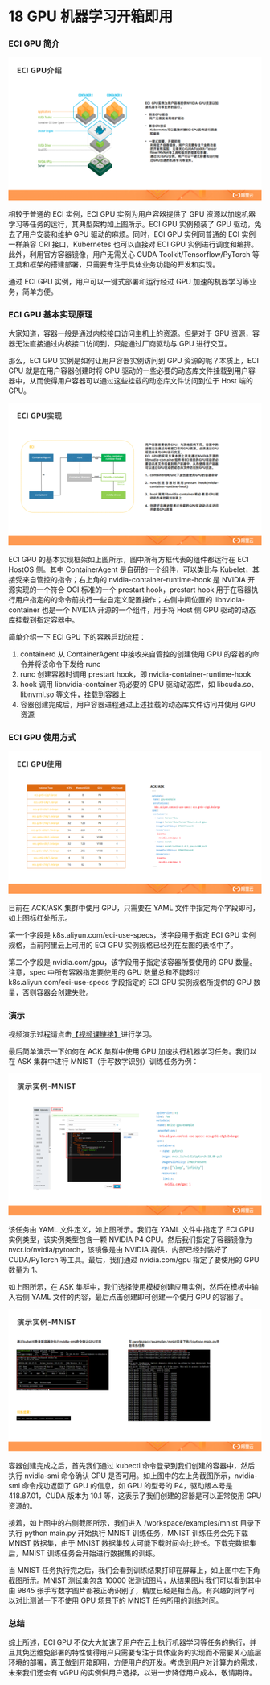 18 GPU 机器学习开箱即用
===============

### ECI GPU 简介

![image.png](assets/2020-09-27-030650.png)

相较于普通的 ECI 实例，ECI GPU 实例为用户容器提供了 GPU 资源以加速机器学习等任务的运行，其典型架构如上图所示。ECI GPU 实例预装了 GPU 驱动，免去了用户安装和维护 GPU 驱动的麻烦。同时，ECI GPU 实例同普通的 ECI 实例一样兼容 CRI 接口，Kubernetes 也可以直接对 ECI GPU 实例进行调度和编排。此外，利用官方容器镜像，用户无需关心 CUDA Toolkit/Tensorflow/PyTorch 等工具和框架的搭建部署，只需要专注于具体业务功能的开发和实现。

通过 ECI GPU 实例，用户可以一键式部署和运行经过 GPU 加速的机器学习等业务，简单方便。

### ECI GPU 基本实现原理

大家知道，容器一般是通过内核接口访问主机上的资源。但是对于 GPU 资源，容器无法直接通过内核接口访问到，只能通过厂商驱动与 GPU 进行交互。

那么，ECI GPU 实例是如何让用户容器实例访问到 GPU 资源的呢？本质上，ECI GPU 就是在用户容器创建时将 GPU 驱动的一些必要的动态库文件挂载到用户容器中，从而使得用户容器可以通过这些挂载的动态库文件访问到位于 Host 端的 GPU。

![image.png](assets/2020-09-27-030655.png)

ECI GPU 的基本实现框架如上图所示，图中所有方框代表的组件都运行在 ECI HostOS 侧。其中 ContainerAgent 是自研的一个组件，可以类比与 Kubelet，其接受来自管控的指令；右上角的 nvidia-container-runtime-hook 是 NVIDIA 开源实现的一个符合 OCI 标准的一个 prestart hook，prestart hook 用于在容器执行用户指定的的命令前执行一些自定义配置操作；右侧中间位置的 libnvidia-container 也是一个 NVIDIA 开源的一个组件，用于将 Host 侧 GPU 驱动的动态库挂载到指定容器中。

简单介绍一下 ECI GPU 下的容器启动流程：

1. containerd 从 ContainerAgent 中接收来自管控的创建使用 GPU 的容器的命令并将该命令下发给 runc
2. runc 创建容器时调用 prestart hook，即 nvidia-container-runtime-hook
3. hook 调用 libnvidia-container 将必要的 GPU 驱动动态库，如 libcuda.so、libnvml.so 等文件，挂载到容器上
4. 容器创建完成后，用户容器进程通过上述挂载的动态库文件访问并使用 GPU 资源

### ECI GPU 使用方式

![image.png](assets/2020-09-27-030656.png)

目前在 ACK/ASK 集群中使用 GPU，只需要在 YAML 文件中指定两个字段即可，如上图标红处所示。

第一个字段是 k8s.aliyun.com/eci-use-specs，该字段用于指定 ECI GPU 实例规格，当前阿里云上可用的 ECI GPU 实例规格已经列在左图的表格中了。

第二个字段是 nvidia.com/gpu，该字段用于指定该容器所要使用的 GPU 数量。注意，spec 中所有容器指定要使用的 GPU 数量总和不能超过 k8s.aliyun.com/eci-use-specs 字段指定的 ECI GPU 实例规格所提供的 GPU 数量，否则容器会创建失败。

### 演示

视频演示过程请点击[【视频课链接】](https://developer.aliyun.com/lesson_2025_19014)进行学习。

最后简单演示一下如何在 ACK 集群中使用 GPU 加速执行机器学习任务。我们以在 ASK 集群中进行 MNIST（手写数字识别）训练任务为例：

![image.png](assets/2020-09-27-030658.png)

该任务由 YAML 文件定义，如上图所示。我们在 YAML 文件中指定了 ECI GPU 实例类型，该实例类型包含一颗 NVIDIA P4 GPU。然后我们指定了容器镜像为 nvcr.io/nvidia/pytorch，该镜像是由 NVIDIA 提供，内部已经封装好了 CUDA/PyTorch 等工具。最后，我们通过 nvidia.com/gpu 指定了要使用的 GPU 数量为 1。

如上图所示，在 ASK 集群中，我们选择使用模板创建应用实例，然后在模板中输入右侧 YAML 文件的内容，最后点击创建即可创建一个使用 GPU 的容器了。

![image.png](assets/2020-09-27-030659.png)

容器创建完成之后，首先我们通过 kubectl 命令登录到我们创建的容器中，然后执行 nvidia-smi 命令确认 GPU 是否可用。如上图中的左上角截图所示，nvidia-smi 命令成功返回了 GPU 的信息，如 GPU 的型号的 P4，驱动版本号是 418.87.01，CUDA 版本为 10.1 等，这表示了我们创建的容器是可以正常使用 GPU 资源的。

接着，如上图中的右侧截图所示，我们进入 /workspace/examples/mnist 目录下执行 python main.py 开始执行 MNIST 训练任务，MNIST 训练任务会先下载 MNIST 数据集，由于 MNIST 数据集较大可能下载时间会比较长。下载完数据集后，MNIST 训练任务会开始进行数据集的训练。

当 MNIST 任务执行完之后，我们会看到训练结果打印在屏幕上，如上图中左下角截图所示。MNIST 测试集包含 10000 张测试图片，从结果图片我们可以看到其中由 9845 张手写数字图片都被正确识别了，精度已经是相当高。有兴趣的同学可以对比测试一下不使用 GPU 场景下的 MNIST 任务所用的训练时间。

### 总结

综上所述，ECI GPU 不仅大大加速了用户在云上执行机器学习等任务的执行，并且其免运维免部署的特性使得用户只需要专注于具体业务的实现而不需要关心底层环境的部署，真正做到开箱即用，方便用户的开发。考虑到用户对计算力的需求，未来我们还会有 vGPU 的实例供用户选择，以进一步降低用户成本，敬请期待。
